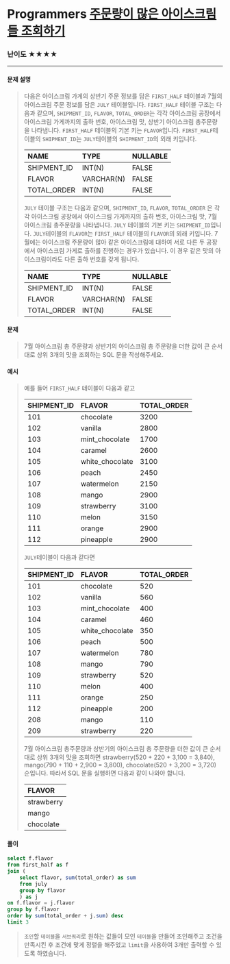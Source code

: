 # Programmers [주문량이 많은 아이스크림들 조회하기](https://school.programmers.co.kr/learn/courses/30/lessons/133027)

### 난이도 ★★★★

---

#### 문제 설명

> 다음은 아이스크림 가게의 상반기 주문 정보를 담은 `FIRST_HALF` 테이블과 7월의 아이스크림 주문 정보를 담은 `JULY` 테이블입니다. `FIRST_HALF` 테이블 구조는 다음과 같으며, `SHIPMENT_ID`, `FLAVOR`, `TOTAL_ORDER`는 각각 아이스크림 공장에서 아이스크림 가게까지의 출하 번호, 아이스크림 맛, 상반기 아이스크림 총주문량을 나타냅니다. `FIRST_HALF` 테이블의 기본 키는 `FLAVOR`입니다. `FIRST_HALF`테이블의 `SHIPMENT_ID`는 `JULY`테이블의 `SHIPMENT_ID`의 외래 키입니다.
>
> | NAME        | TYPE       | NULLABLE |
> | :---------- | :--------- | -------- |
> | SHIPMENT_ID | INT(N)     | FALSE    |
> | FLAVOR      | VARCHAR(N) | FALSE    |
> | TOTAL_ORDER | INT(N)     | FALSE    |
> 
> `JULY` 테이블 구조는 다음과 같으며, `SHIPMENT_ID`, `FLAVOR`, `TOTAL_ORDER` 은 각각 아이스크림 공장에서 아이스크림 가게까지의 출하 번호, 아이스크림 맛, 7월 아이스크림 총주문량을 나타냅니다. `JULY` 테이블의 기본 키는 `SHIPMENT_ID`입니다. `JULY`테이블의 `FLAVOR`는 `FIRST_HALF` 테이블의 `FLAVOR`의 외래 키입니다. 7월에는 아이스크림 주문량이 많아 같은 아이스크림에 대하여 서로 다른 두 공장에서 아이스크림 가게로 출하를 진행하는 경우가 있습니다. 이 경우 같은 맛의 아이스크림이라도 다른 출하 번호를 갖게 됩니다.
>
> | NAME        | TYPE       | NULLABLE |
>| :---------- | :--------- | -------- |
> | SHIPMENT_ID | INT(N)     | FALSE    |
> | FLAVOR      | VARCHAR(N) | FALSE    |
> | TOTAL_ORDER | INT(N)     | FALSE    |

#### 문제

>7월 아이스크림 총 주문량과 상반기의 아이스크림 총 주문량을 더한 값이 큰 순서대로 상위 3개의 맛을 조회하는 SQL 문을 작성해주세요.

#### 예시

> 예를 들어 `FIRST_HALF` 테이블이 다음과 같고
>
> | SHIPMENT_ID | FLAVOR          | TOTAL_ORDER |
> | :---------- | :-------------- | ----------- |
> | 101         | chocolate       | 3200        |
> | 102         | vanilla         | 2800        |
> | 103         | mint_chocolate  | 1700        |
> | 104         | caramel         | 2600        |
> | 105         | white_chocolate | 3100        |
> | 106         | peach           | 2450        |
> | 107         | watermelon      | 2150        |
> | 108         | mango           | 2900        |
> | 109         | strawberry      | 3100        |
> | 110         | melon           | 3150        |
> | 111         | orange          | 2900        |
> | 112         | pineapple       | 2900        |
>
> `JULY`테이블이 다음과 같다면
>
> | SHIPMENT_ID | FLAVOR          | TOTAL_ORDER |
> | :---------- | :-------------- | ----------- |
> | 101         | chocolate       | 520         |
> | 102         | vanilla         | 560         |
> | 103         | mint_chocolate  | 400         |
> | 104         | caramel         | 460         |
> | 105         | white_chocolate | 350         |
> | 106         | peach           | 500         |
> | 107         | watermelon      | 780         |
> | 108         | mango           | 790         |
> | 109         | strawberry      | 520         |
> | 110         | melon           | 400         |
> | 111         | orange          | 250         |
> | 112         | pineapple       | 200         |
> | 208         | mango           | 110         |
> | 209         | strawberry      | 220         |
>
> 7월 아이스크림 총주문량과 상반기의 아이스크림 총 주문량을 더한 값이 큰 순서대로 상위 3개의 맛을 조회하면 strawberry(520 + 220 + 3,100 = 3,840), mango(790 + 110 + 2,900 = 3,800), chocolate(520 + 3,200 = 3,720) 순입니다. 따라서 SQL 문을 실행하면 다음과 같이 나와야 합니다.
>
> | FLAVOR     |
> | :--------- |
> | strawberry |
> | mango      |
> | chocolate  |

#### 풀이

```sql
select f.flavor
from first_half as f
join (
    select flavor, sum(total_order) as sum
    from july 
    group by flavor
    ) as j
on f.flavor = j.flavor 
group by f.flavor
order by sum(total_order + j.sum) desc
limit 3
```

> `조인`할 `테이블`을 `서브쿼리`로 원하는 값들이 모인 `테이블`을 만들어 조인해주고 조건을 만족시킨 후 조건에 맞게 정렬을 해주었고 `limit`을 사용하여 3개만 출력할 수 있도록 하였습니다.
